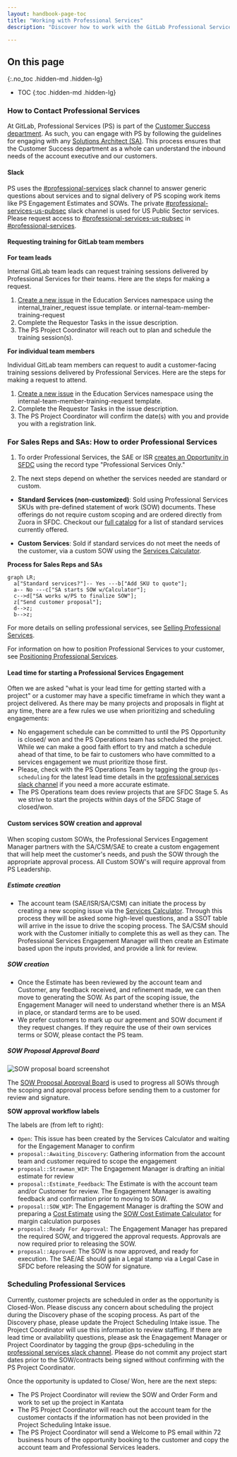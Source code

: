 ```yaml
---
layout: handbook-page-toc
title: "Working with Professional Services"
description: "Discover how to work with the GitLab Professional Services Team."

---
```


## On this page
{:.no_toc .hidden-md .hidden-lg}

- TOC
{:toc .hidden-md .hidden-lg}

### How to Contact Professional Services

At GitLab, Professional Services (PS) is part of the [Customer Success department](/handbook/customer-success/). As such, you can engage with PS by following the guidelines for engaging with any [Solutions Architect (SA)](/handbook/customer-success/solutions-architects#when-and-how-to-engage-a-solutions-architect). This process ensures that the Customer Success department as a whole can understand the inbound needs of the account executive and our customers.

#### Slack

PS uses the [#professional-services](https://gitlab.slack.com/archives/CFRLYG77X) slack channel to answer generic questions about services and to signal delivery of PS scoping work items like PS Engagement Estimates and SOWs.  The private [#professional-services-us-pubsec](https://gitlab.slack.com/archives/C025UHLTR50/p1625778195002900) slack channel is used for US Public Sector services.  Please request access to [#professional-services-us-pubsec](https://gitlab.slack.com/archives/C025UHLTR50/p1625778195002900) in [#professional-services](https://gitlab.slack.com/archives/CFRLYG77X).

#### Requesting training for GitLab team members

**For team leads**

Internal GitLab team leads can request training sessions delivered by Professional Services for their teams. Here are the steps for making a request. 

1. [Create a new issue](https://gitlab.com/gitlab-com/customer-success/professional-services-group/education-services/-/issues/new?issue%5Bassignee_id%5D=&issue%5Bmilestone_id%5D=#) in the Education Services namespace using the internal_trainer_request issue template. or internal-team-member-training-request
1. Complete the Requestor Tasks in the issue description.
1. The PS Project Coordinator will reach out to plan and schedule the training session(s).

**For individual team members**

Individual GitLab team members can request to audit a customer-facing training sessions delivered by Professional Services. Here are the steps for making a request to attend. 

1. [Create a new issue](https://gitlab.com/gitlab-com/customer-success/professional-services-group/education-services/-/issues/new?issue%5Bassignee_id%5D=&issue%5Bmilestone_id%5D=#) in the Education Services namespace using the internal-team-member-training-request template.
1. Complete the Requestor Tasks in the issue description.
1. The PS Project Coordinator will confirm the date(s) with you and provide you with a registration link.

### For Sales Reps and SAs: How to order Professional Services

1. To order Professional Services, the SAE or ISR [creates an Opportunity in SFDC](/handbook/sales/field-operations/gtm-resources/) using the record type "Professional Services Only."

1. The next steps depend on whether the services needed are standard or custom.

* **Standard Services (non-customized)**: Sold using Professional Services SKUs with pre-defined statement of work (SOW) documents. These offerings do not require custom scoping and are ordered directly from Zuora in SFDC. Checkout our [full catalog](https://about.gitlab.com/services/catalog/) for a list of standard services currently offered.

* **Custom Services**: Sold if standard services do not meet the needs of the customer, via a custom SOW using the [Services Calculator](http://services-calculator.gitlab.io/).

**Process for Sales Reps and SAs**

```mermaid
graph LR;
  a["Standard services?"]-- Yes ---b["Add SKU to quote"];
  a-- No ---c["SA starts SOW w/Calculator"];
  c-->d["SA works w/PS to finalize SOW"];
  z["Send customer proposal"];
  d-->z;
  b-->z;
```

For more details on selling professional services, see [Selling Professional Services](/handbook/customer-success/professional-services-engineering/selling).

For information on how to position Professional Services to your customer, see [Positioning Professional Services](/handbook/customer-success/professional-services-engineering/positioning).

#### Lead time for starting a Professional Services Engagement

Often we are asked "what is your lead time for getting started with a project" or a customer may have a specific timeframe in which they want a project delivered.
As there may be many projects and proposals in flight at any time, there are a few rules we use when prioritizing and scheduling engagements:

* No engagement schedule can be committed to until the PS Opportunity is closed/ won and the PS Operations team has scheduled the project. While we can make a good faith effort to try and match a schedule ahead of that time, to be fair to customers who have committed to a services engagement we must prioritize those first.
* Please, check with the PS Operations Team by tagging the group `@ps-scheduling` for the latest lead time details in the [professional services slack channel](#slack) if you need a more accurate estimate.  
* The PS Operations team does review projects that are SFDC Stage 5.  As we strive to start the projects within days of the SFDC Stage of closed/won.    


#### Custom services SOW creation and approval

When scoping custom SOWs, the Professional Services Engagement Manager partners with the SA/CSM/SAE to create a custom engagement that will help meet the customer's needs, and push the SOW through the appropriate approval process. All Custom SOW's will require approval from PS Leadership.

##### Estimate creation
* The account team (SAE/ISR/SA/CSM) can initiate the process by creating a new scoping issue via the [Services Calculator](https://services-calculator.gitlab.io/). Through this process they will be asked some high-level questions, and a SSOT table will arrive in the issue to drive the scoping process. The SA/CSM should work with the Customer initially to complete this as well as they can. The Professional Services Engagement Manager will then create an Estimate based upon the inputs provided, and provide a link for review.

##### SOW creation
* Once the Estimate has been reviewed by the account team and Customer, any feedback received, and refinement made, we can then move to generating the SOW. As part of the scoping issue, the Engagement Manager will need to understand whether there is an MSA in place, or standard terms are to be used.
* We prefer customers to mark up our agreement and SOW document if they request changes. If they require the use of their own services terms or SOW, please contact the PS team.

##### SOW Proposal Approval Board

![SOW proposal board screenshot](/handbook/customer-success/professional-services-engineering/sow-approvals-board.png)

The [SOW Proposal Approval Board](https://gitlab.com/groups/gitlab-com/customer-success/professional-services-group/-/boards/1353982?label_name[]=Services%20Calculator) is used to progress all SOWs through the scoping and approval process before sending them to a customer for review and signature. 

**SOW approval workflow labels**

The labels are (from left to right):

* `Open`: This issue has been created by the Services Calculator and waiting for the Engagement Manager to confirm
* `proposal::Awaiting_Discovery`: Gathering information from the account team and customer required to scope the engagement
* `proposal::Strawman_WIP`: The Engagement Manager is drafting an initial estimate for review
* `proposal::Estimate_Feedback`: The Estimate is with the account team and/or Customer for review. The Engagement Manager is awaiting feedback and confirmation prior to moving to SOW.
* `proposal::SOW_WIP`: The Engagement Manager is drafting the SOW and preparing a [Cost Estimate](/handbook/customer-success/vision/#professional-services-standard-cost) using the [SOW Cost Estimate Calculator](https://docs.google.com/spreadsheets/d/16KFNRFe4E_oaqU7_ZGivoO7eU3-65dkMgVvK5Jvb7ZQ/edit#gid=158441360) for margin calculation purposes
* `proposal::Ready For Approval`: The Engagement Manager has prepared the required SOW, and triggered the approval requests. Approvals are now required prior to releasing the SOW.
* `proposal::Approved`: The SOW is now approved, and ready for execution. The SAE/AE should gain a Legal stamp via a Legal Case in SFDC before releasing the SOW for signature.


### Scheduling Professional Services

Currently, customer projects are scheduled in order as the opportunity is Closed-Won.  Please discuss any concern about scheduling the project during the Discovery phase of the scoping process. As part of the Discovery phase, please update the Project Scheduling Intake issue. The Project Coordinator will use this information to review staffing. If there are lead time or availability questions, please ask the Enagagement Manager or Project Coordinator by tagging the group @ps-scheduling in the [professional services slack channel](#slack).
Please do not commit any project start dates prior to the SOW/contracts being signed without confirming with the PS Project Coordinator.

Once the opportunity is updated to Close/ Won, here are the next steps:

- The PS Project Coordinator will review the SOW and Order Form and work to set up the project in Kantata
- The PS Project Coordinator will reach out the account team for the customer contacts if the information has not been provided in the Project Scheduling Intake issue.
- The PS Project Coordinator will send a Welcome to PS email within 72 business hours of the opportunity booking to the customer and copy the account team and Professional Services leaders.
